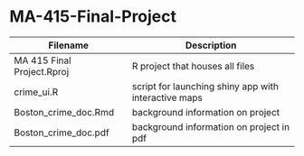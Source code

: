 # MA-415-Final-Project
| Filename | Description |
| ------ | ------ |
| MA 415 Final Project.Rproj  | R project that houses all files |
| crime_ui.R | script for launching shiny app with interactive maps |
| Boston_crime_doc.Rmd | background information on project  |
| Boston_crime_doc.pdf | background information on project in pdf |

